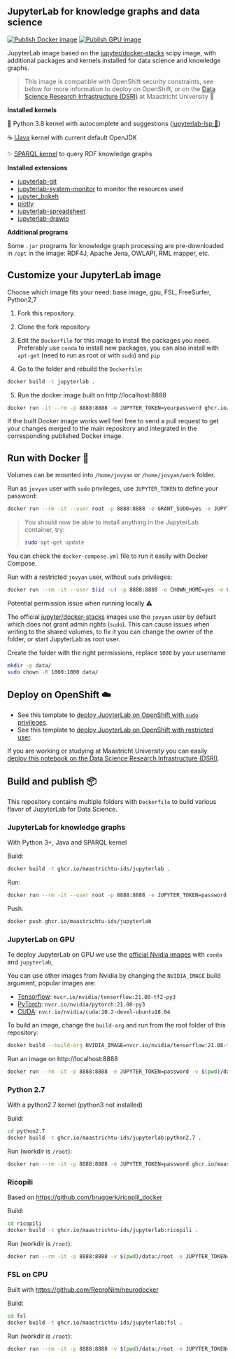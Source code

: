 ## JupyterLab for knowledge graphs and data science

[![Publish Docker image](https://github.com/MaastrichtU-IDS/jupyterlab/actions/workflows/publish-docker.yml/badge.svg)](https://github.com/MaastrichtU-IDS/jupyterlab/actions/workflows/publish-docker.yml) [![Publish GPU image](https://github.com/MaastrichtU-IDS/jupyterlab/actions/workflows/publish-docker-gpu.yml/badge.svg)](https://github.com/MaastrichtU-IDS/jupyterlab/actions/workflows/publish-docker-gpu.yml)

JupyterLab image based on the [jupyter/docker-stacks](https://github.com/jupyter/docker-stacks) scipy image, with additional packages and kernels installed for data science and knowledge graphs. 

> This image is compatible with OpenShift security constraints, see below for more information to deploy on OpenShift, or on the [Data Science Research Infrastructure (DSRI)](https://maastrichtu-ids.github.io/dsri-documentation/docs/deploy-jupyter) at Maastricht University 🌉

**Installed kernels**

🐍 Python 3.8 kernel with autocomplete and suggestions ([jupyterlab-lsp 💬](https://github.com/krassowski/jupyterlab-lsp))

☕️ [IJava](https://github.com/SpencerPark/IJava) kernel with current default OpenJDK

✨️ [SPARQL kernel](https://github.com/paulovn/sparql-kernel) to query RDF knowledge graphs

**Installed extensions**

* [jupyterlab-git](https://github.com/jupyterlab/jupyterlab-git)
* [jupyterlab-system-monitor](https://github.com/jtpio/jupyterlab-system-monitor) to monitor the resources used
* [jupyter_bokeh](https://github.com/bokeh/jupyter_bokeh)
* [plotly](https://github.com/plotly/plotly.py)
* [jupyterlab-spreadsheet](https://github.com/quigleyj97/jupyterlab-spreadsheet)
* [jupyterlab-drawio](https://github.com/QuantStack/jupyterlab-drawio)

**Additional programs**

Some `.jar` programs for knowledge graph processing are pre-downloaded in `/opt` in the image: RDF4J, Apache Jena, OWLAPI, RML mapper, etc.

## Customize your JupyterLab image

Choose which image fits your need: base image, gpu, FSL, FreeSurfer, Python2,7

1. Fork this repository.
2. Clone the fork repository 
3. Edit the `Dockerfile` for this image to install the packages you need. Preferably use `conda` to install new packages, you can also install with `apt-get` (need to run as root or with `sudo`) and `pip`

4. Go to the folder and rebuild the `Dockerfile`:

```bash
docker build -t jupyterlab .
```

5. Run the docker image built on http://localhost:8888

```bash
docker run -it --rm -p 8888:8888 -e JUPYTER_TOKEN=yourpassword ghcr.io/maastrichtu-ids/jupyterlab:latest
```

If the built Docker image works well feel free to send a pull request to get your changes merged to the main repository and integrated in the corresponding published Docker image.

## Run with Docker 🐳

Volumes can be mounted into `/home/jovyan`  or `/home/jovyan/work` folder.

Run as `jovyan` user with `sudo` privileges, use `JUPYTER_TOKEN` to define your password:

```bash
docker run --rm -it --user root -p 8888:8888 -e GRANT_SUDO=yes -e JUPYTER_TOKEN=password -v $(pwd)/data:/home/jovyan ghcr.io/maastrichtu-ids/jupyterlab
```

> You should now be able to install anything in the JupyterLab container, try:
>
> ```bash
> sudo apt-get update
> ```

You can check the `docker-compose.yml` file to run it easily with Docker Compose.

Run with a restricted `jovyan` user, without `sudo` privileges:

```bash
docker run --rm -it --user $(id -u) -p 8888:8888 -e CHOWN_HOME=yes -e CHOWN_HOME_OPTS='-R' -e JUPYTER_TOKEN=password -v $(pwd)/data:/home/jovyan ghcr.io/maastrichtu-ids/jupyterlab
```

Potential permission issue when running locally ⚠️

The official [jupyter/docker-stacks](jupyter/docker-stacks) images use the `jovyan` user by default which does not grant admin rights (`sudo`). This can cause issues when writing to the shared volumes, to fix it you can change the owner of the folder, or start JupyterLab as root user.

Create the folder with the right permissions, replace `1000` by your username

```bash
mkdir -p data/
sudo chown -R 1000:1000 data/
```

## Deploy on OpenShift ☁️

* See this template to [deploy JupyterLab on OpenShift with `sudo` privileges](https://github.com/MaastrichtU-IDS/dsri-documentation/blob/master/applications/templates/template-jupyterlab-root.yml).
* See this template to [deploy JupyterLab on OpenShift with restricted user](https://github.com/MaastrichtU-IDS/dsri-documentation/blob/master/applications/templates/restricted/template-jupyterlab-restricted.yml).

If you are working or studying at Maastricht University you can easily [deploy this notebook on the Data Science Research Infrastructure (DSRI)](https://maastrichtu-ids.github.io/dsri-documentation/docs/deploy-jupyter).

## Build and publish 📦

This repository contains multiple folders with `Dockerfile` to build various flavor of JupyterLab for Data Science.

### JupyterLab for knowledge graphs

With Python 3+, Java and SPARQL kernel

Build:

```bash
docker build -t ghcr.io/maastrichtu-ids/jupyterlab .
```

Run:

```bash
docker run --rm -it --user root -p 8888:8888 -e JUPYTER_TOKEN=password -v $(pwd)/data:/home/jovyan ghcr.io/maastrichtu-ids/jupyterlab
```

Push:

```bash
docker push ghcr.io/maastrichtu-ids/jupyterlab
```

### JupyterLab on GPU

To deploy JupyterLab on GPU we use the [official Nvidia images](https://ngc.nvidia.com/catalog/containers/nvidia:tensorflow) with `conda` and `jupyterlab`, 

You can use other images from Nvidia by changing the `NVIDIA_IMAGE` build argument, popular images are:

* [Tensorflow](https://ngc.nvidia.com/catalog/containers/nvidia:tensorflow): `nvcr.io/nvidia/tensorflow:21.08-tf2-py3`
* [PyTorch](https://ngc.nvidia.com/catalog/containers/nvidia:pytorch): `nvcr.io/nvidia/pytorch:21.08-py3`
* [CUDA](https://ngc.nvidia.com/catalog/containers/nvidia:cuda): `nvcr.io/nvidia/cuda:10.2-devel-ubuntu18.04`

To build an image, change the `build-arg` and run from the root folder of this repository:

```bash
docker build --build-arg NVIDIA_IMAGE=nvcr.io/nvidia/tensorflow:21.08-tf2-py3 -f gpu/Dockerfile -t ghcr.io/maastrichtu-ids/jupyterlab:tensorflow .
```

Run an image on http://localhost:8888

```bash
docker run --rm -it -p 8888:8888 -e JUPYTER_TOKEN=password -v $(pwd)/data:/root ghcr.io/maastrichtu-ids/jupyterlab:tensorflow
```

### Python 2.7

With a python2.7 kernel (python3 not installed)

Build:

```bash
cd python2.7
docker build -t ghcr.io/maastrichtu-ids/jupyterlab:python2.7 .
```

Run (workdir is `/root`):

```bash
docker run --rm -it -p 8888:8888 -e JUPYTER_TOKEN=password ghcr.io/maastrichtu-ids/jupyterlab:python2.7
```

### Ricopili

Based on https://github.com/bruggerk/ricopili_docker

Build:

```bash
cd ricopili
docker build -t ghcr.io/maastrichtu-ids/jupyterlab:ricopili .
```

Run (workdir is `/root`):

```bash
docker run --rm -it -p 8888:8888 -v $(pwd)/data:/root -e JUPYTER_TOKEN=password ghcr.io/maastrichtu-ids/jupyterlab:ricopili
```

### FSL on CPU

Built with https://github.com/ReproNim/neurodocker

Build:

```bash
cd fsl
docker build -t ghcr.io/maastrichtu-ids/jupyterlab:fsl .
```

Run (workdir is `/root`):

```bash
docker run --rm -it -p 8888:8888 -v $(pwd)/data:/root -e JUPYTER_TOKEN=password ghcr.io/maastrichtu-ids/jupyterlab:fsl
```


